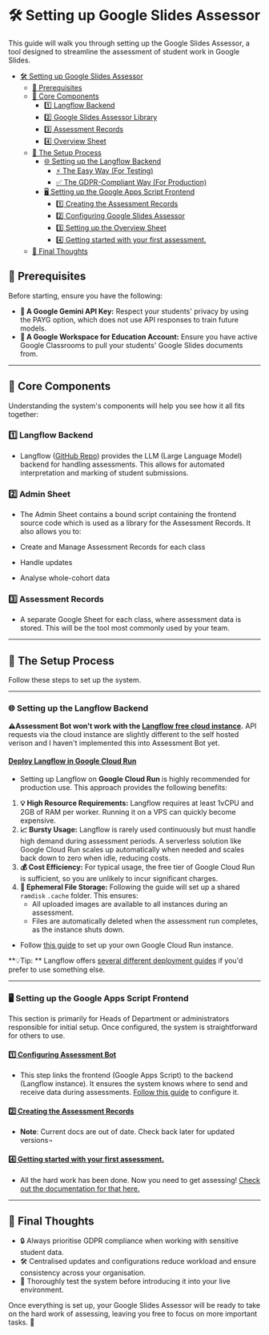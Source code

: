 # 🛠️ Setting up Google Slides Assessor

This guide will walk you through setting up the Google Slides Assessor, a tool designed to streamline the assessment of student work in Google Slides. 

- [🛠️ Setting up Google Slides Assessor](#️-setting-up-google-slides-assessor)
  - [📝 Prerequisites](#-prerequisites)
  - [🧩 Core Components](#-core-components)
    - [1️⃣ Langflow Backend](#1️⃣-langflow-backend)
    - [2️⃣ Google Slides Assessor Library](#2️⃣-google-slides-assessor-library)
    - [3️⃣ Assessment Records](#3️⃣-assessment-records)
    - [4️⃣ Overview Sheet](#4️⃣-overview-sheet)
  - [🚀 The Setup Process](#-the-setup-process)
    - [🌐 Setting up the Langflow Backend](#-setting-up-the-langflow-backend)
      - [⚡ The Easy Way (For Testing)](#-the-easy-way-for-testing)
      - [✅ The GDPR-Compliant Way (For Production)](#-the-gdpr-compliant-way-for-production)
    - [🖥️ Setting up the Google Apps Script Frontend](#️-setting-up-the-google-apps-script-frontend)
      - [1️⃣ Creating the Assessment Records](#1️⃣-creating-the-assessment-records)
      - [2️⃣ Configuring Google Slides Assessor](#2️⃣-configuring-google-slides-assessor)
      - [3️⃣ Setting up the Overview Sheet](#3️⃣-setting-up-the-overview-sheet)
      - [4️⃣ Getting started with your first assessment.](#4️⃣-getting-started-with-your-first-assessment)
  - [🌟 Final Thoughts](#-final-thoughts)

## 📝 Prerequisites

Before starting, ensure you have the following:

- **🔑 A Google Gemini API Key:** Respect your students' privacy by using the PAYG option, which does not use API responses to train future models.
- **🏫 A Google Workspace for Education Account:** Ensure you have active Google Classrooms to pull your students' Google Slides documents from.

---

## 🧩 Core Components

Understanding the system's components will help you see how it all fits together:

### 1️⃣ Langflow Backend

- Langflow ([GitHub Repo](https://github.com/langflow-ai/langflow)) provides the LLM (Large Language Model) backend for handling assessments. This allows for automated interpretation and marking of student submissions.

### 2️⃣ Admin Sheet

 - The Admin Sheet contains a bound script containing the frontend source code which is used as a library for the Assessment Records. It also allows you to:

  - Create and Manage Assessment Records for each class
  - Handle updates
  - Analyse whole-cohort data

### 3️⃣ Assessment Records

- A separate Google Sheet for each class, where assessment data is stored. This will be the tool most commonly used by your team.
---

## 🚀 The Setup Process

Follow these steps to set up the system.

---

### 🌐 Setting up the Langflow Backend

**⚠️Assessment Bot won't work with the [Langflow free cloud instance](https://www.datastax.com/products/langflow).** API requests via the cloud instance are slightly different to the self hosted verison and I haven't implemented this into Assessment Bot yet.  

#### [Deploy Langflow in Google Cloud Run](./langflowDeployment/langflowDeployment.md)

- Setting up Langflow on **Google Cloud Run** is highly recommended for production use. This approach provides the following benefits:

1. **💡 High Resource Requirements:** Langflow requires at least 1vCPU and 2GB of RAM per worker. Running it on a VPS can quickly become expensive.
2. **📈 Bursty Usage:** Langflow is rarely used continuously but must handle high demand during assessment periods. A serverless solution like Google Cloud Run scales up automatically when needed and scales back down to zero when idle, reducing costs.
3. **💰 Cost Efficiency:** For typical usage, the free tier of Google Cloud Run is sufficient, so you are unlikely to incur significant charges.
4. **📂 Ephemeral File Storage:** Following the guide will set up a shared `ramdisk` `.cache` folder. This ensures:
   - All uploaded images are available to all instances during an assessment.
   - Files are automatically deleted when the assessment run completes, as the instance shuts down.

- Follow [this guide](./langflowDeployment/langflowDeployment.md) to set up your own Google Cloud Run instance.

**💡Tip: ** Langflow offers [several different deployment guides](https://docs.langflow.org/deployment-docker) if you'd prefer to use something else.

---

### 🖥️ Setting up the Google Apps Script Frontend

This section is primarily for Heads of Department or administrators responsible for initial setup. Once configured, the system is straightforward for others to use.

#### [1️⃣ Configuring Assessment Bot](./configOptions.md)

- This step links the frontend (Google Apps Script) to the backend (Langflow instance). It ensures the system knows where to send and receive data during assessments. [Follow this guide](./configOptions.md) to configure it.

#### [2️⃣ Creating the Assessment Records](./settingUpAssessmentRecords.md)

- **Note**: Current docs are out of date. Check back later for updated versions¬


#### [4️⃣ Getting started with your first assessment.](/docs/howTos/README.md)

- All the hard work has been done. Now you need to get assessing! [Check out the documentation for that here.](/docs/howTos/README.md)

---

## 🌟 Final Thoughts

- 🔒 Always prioritise GDPR compliance when working with sensitive student data.
- 🛠️ Centralised updates and configurations reduce workload and ensure consistency across your organisation.
- 🚦 Thoroughly test the system before introducing it into your live environment.

Once everything is set up, your Google Slides Assessor will be ready to take on the hard work of assessing, leaving you free to focus on more important tasks. 🎉
